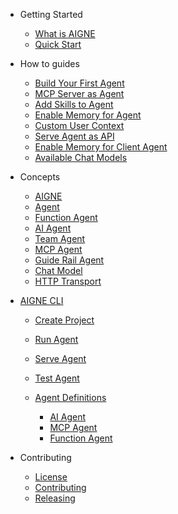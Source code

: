 * Getting Started

  * [What is AIGNE](/getting-started/what-is-aigne.md)
  * [Quick Start](/getting-started/quick-start.md)

* How to guides

  * [Build Your First Agent](/how-to-guides/build-your-first-agent.md)
  * [MCP Server as Agent](/how-to-guides/mcp-server-as-agent.md)
  * [Add Skills to Agent](/how-to-guides/add-skills-to-agent.md)
  * [Enable Memory for Agent](/how-to-guides/enable-memory-for-agent.md)
  * [Custom User Context](/how-to-guides/custom-user-context.md)
  * [Serve Agent as API](/how-to-guides/serve-agent-as-api.md)
  * [Enable Memory for Client Agent](/how-to-guides/enable-memory-for-client-agent.md)
  * [Available Chat Models](/how-to-guides/available-chat-models.md)

* Concepts

  * [AIGNE](/concepts/aigne.md)
  * [Agent](/concepts/agent.md)
  * [Function Agent](/concepts/function-agent.md)
  * [AI Agent](/concepts/ai-agent.md)
  * [Team Agent](/concepts/team-agent.md)
  * [MCP Agent](/concepts/mcp-agent.md)
  * [Guide Rail Agent](/concepts/guide-rail-agent.md)
  * [Chat Model](/concepts/chat-model.md)
  * [HTTP Transport](/concepts/http-transport.md)

* [AIGNE CLI](/cli/index.md)

  * [Create Project](/cli/create.md)

  * [Run Agent](/cli/run.md)

  * [Serve Agent](/cli/serve.md)

  * [Test Agent](/cli/test.md)

  * [Agent Definitions](/cli/definitions/index.md)

    * [AI Agent](/cli/definitions/agent.md)
    * [MCP Agent](/cli/definitions/mcp.md)
    * [Function Agent](/cli/definitions/function.md)

<!-- api reference -->

* Contributing

  * [License](/LICENSE.md)
  * [Contributing](/CONTRIBUTING.md)
  * [Releasing](/RELEASING.md)
